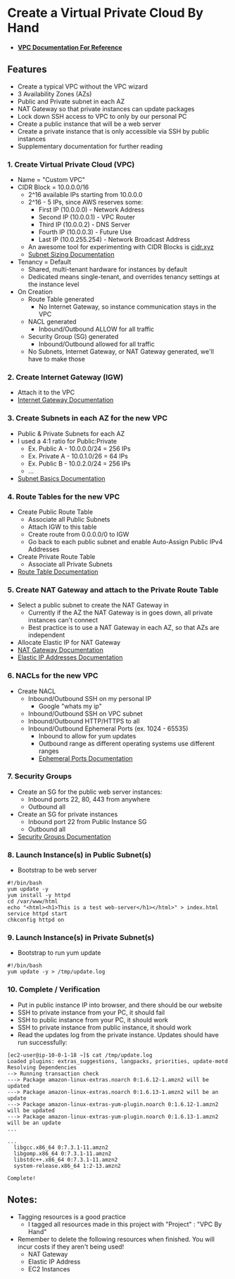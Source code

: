 # Create a Virtual Private Cloud By Hand
- **[VPC Documentation For Reference](https://docs.aws.amazon.com/vpc/latest/userguide/what-is-amazon-vpc.html)**
## Features
- Create a typical VPC without the VPC wizard
- 3 Availability Zones (AZs)
- Public and Private subnet in each AZ
- NAT Gateway so that private instances can update packages
- Lock down SSH access to VPC to only by our personal PC
- Create a public instance that will be a web server
- Create a private instance that is only accessible via SSH by public instances
- Supplementary documentation for further reading

### 1. Create Virtual Private Cloud (VPC)
- Name = "Custom VPC"
- CIDR Block = 10.0.0.0/16
  - 2^16 available IPs starting from 10.0.0.0
  - 2^16 - 5 IPs, since AWS reserves some:
    - First IP (10.0.0.0) - Network Address
    - Second IP (10.0.0.1) - VPC Router
    - Third IP (10.0.0.2) - DNS Server
    - Fourth IP (10.0.0.3) - Future Use
    - Last IP (10.0.255.254) - Network Broadcast Address
  - An awesome tool for experimenting with CIDR Blocks is [cidr.xyz](https://cidr.xyz/)
  - [Subnet Sizing Documentation](https://docs.aws.amazon.com/vpc/latest/userguide/VPC_Subnets.html#VPC_Sizing)
- Tenancy = Default
  - Shared, multi-tenant hardware for instances by default
  - Dedicated means single-tenant, and overrides tenancy settings at the instance level
- On Creation
  - Route Table generated
    - No Internet Gateway, so instance communication stays in the VPC
  - NACL generated
    - Inbound/Outbound ALLOW for all traffic
  - Security Group (SG) generated
    - Inbound/Outbound allowed for all traffic
  - No Subnets, Internet Gateway, or NAT Gateway generated, we'll have to make those

### 2. Create Internet Gateway (IGW)
- Attach it to the VPC
- [Internet Gateway Documentation](https://docs.aws.amazon.com/vpc/latest/userguide/VPC_Internet_Gateway.html)

### 3. Create Subnets in each AZ for the new VPC
- Public & Private Subnets for each AZ
- I used a 4:1 ratio for Public:Private
  - Ex. Public A - 10.0.0.0/24 = 256 IPs
  - Ex. Private A - 10.0.1.0/26 = 64 IPs
  - Ex. Public B - 10.0.2.0/24 = 256 IPs
  - ...
- [Subnet Basics Documentation](https://docs.aws.amazon.com/vpc/latest/userguide/VPC_Subnets.html#vpc-subnet-basics)

### 4. Route Tables for the new VPC
- Create Public Route Table
  - Associate all Public Subnets
  - Attach IGW to this table
  - Create route from 0.0.0.0/0 to IGW
  - Go back to each public subnet and enable Auto-Assign Public IPv4 Addresses
- Create Private Route Table
  - Associate all Private Subnets
- [Route Table Documentation](https://docs.aws.amazon.com/vpc/latest/userguide/VPC_Route_Tables.html)

### 5. Create NAT Gateway and attach to the Private Route Table
- Select a public subnet to create the NAT Gateway in
    - Currently if the AZ the NAT Gateway is in goes down, all private instances can't connect
    - Best practice is to use a NAT Gateway in each AZ, so that AZs are independent
- Allocate Elastic IP for NAT Gateway
- [NAT Gateway Documentation](https://docs.aws.amazon.com/vpc/latest/userguide/vpc-nat-gateway.html)
- [Elastic IP Addresses Documentation](https://docs.aws.amazon.com/vpc/latest/userguide/vpc-eips.html)

### 6. NACLs for the new VPC
- Create NACL
  - Inbound/Outbound SSH on my personal IP
    - Google "whats my ip"
  - Inbound/Outbound SSH on VPC subnet
  - Inbound/Outbound HTTP/HTTPS to all
  - Inbound/Outbound Ephemeral Ports (ex. 1024 - 65535)
    - Inbound to allow for yum updates
    - Outbound range as different operating systems use different ranges
    - [Ephemeral Ports Documentation](https://docs.aws.amazon.com/vpc/latest/userguide/vpc-network-acls.html#nacl-ephemeral-ports)

### 7. Security Groups
- Create an SG for the public web server instances:
  - Inbound ports 22, 80, 443 from anywhere
  - Outbound all
- Create an SG for private instances
  - Inbound port 22 from Public Instance SG
  - Outbound all
- [Security Groups Documentation](https://docs.aws.amazon.com/vpc/latest/userguide/VPC_SecurityGroups.html)
        
### 8. Launch Instance(s) in Public Subnet(s)
- Bootstrap to be web server
```
#!/bin/bash
yum update -y
yum install -y httpd
cd /var/www/html
echo "<html><h1>This is a test web-server</h1></html>" > index.html
service httpd start
chkconfig httpd on
```

### 9. Launch Instance(s) in Private Subnet(s)
- Bootstrap to run yum update
```
#!/bin/bash
yum update -y > /tmp/update.log
```

### 10. Complete / Verification
- Put in public instance IP into browser, and there should be our website
- SSH to private instance from your PC, it should fail
- SSH to public instance from your PC, it should work
- SSH to private instance from public instance, it should work
- Read the updates log from the private instance. Updates should have run successfully:
```
[ec2-user@ip-10-0-1-18 ~]$ cat /tmp/update.log
Loaded plugins: extras_suggestions, langpacks, priorities, update-motd
Resolving Dependencies
--> Running transaction check
---> Package amazon-linux-extras.noarch 0:1.6.12-1.amzn2 will be updated
---> Package amazon-linux-extras.noarch 0:1.6.13-1.amzn2 will be an update
---> Package amazon-linux-extras-yum-plugin.noarch 0:1.6.12-1.amzn2 will be updated
---> Package amazon-linux-extras-yum-plugin.noarch 0:1.6.13-1.amzn2 will be an update
...

...
  libgcc.x86_64 0:7.3.1-11.amzn2
  libgomp.x86_64 0:7.3.1-11.amzn2
  libstdc++.x86_64 0:7.3.1-11.amzn2
  system-release.x86_64 1:2-13.amzn2

Complete!
```

## Notes:
- Tagging resources is a good practice
  - I tagged all resources made in this project with "Project" : "VPC By Hand"
- Remember to delete the following resources when finished. You will incur costs if they aren't being used!
  - NAT Gateway
  - Elastic IP Address
  - EC2 Instances
